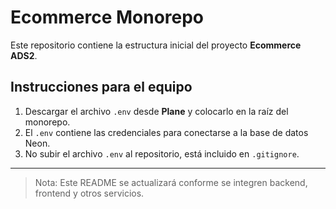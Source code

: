 # Ecommerce Monorepo

Este repositorio contiene la estructura inicial del proyecto **Ecommerce ADS2**.

## Instrucciones para el equipo

1. Descargar el archivo `.env` desde **Plane** y colocarlo en la raíz del monorepo.
2. El `.env` contiene las credenciales para conectarse a la base de datos Neon.
3. No subir el archivo `.env` al repositorio, está incluido en `.gitignore`.

---

> Nota: Este README se actualizará conforme se integren backend, frontend y otros servicios.
